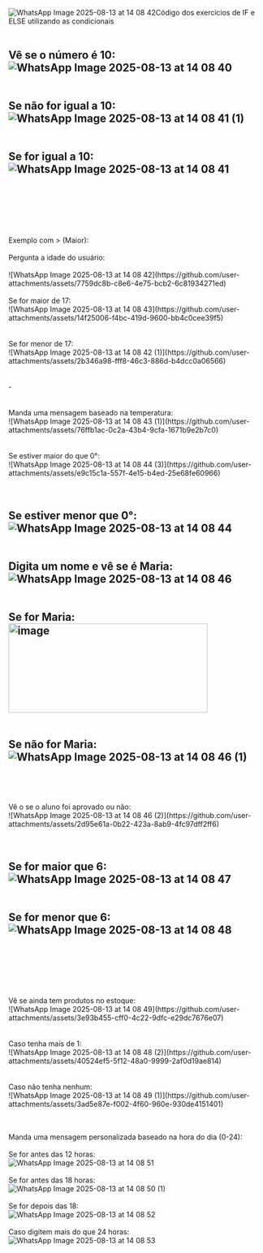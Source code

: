 ![WhatsApp Image 2025-08-13 at 14 08 42](https://github.com/user-attachments/assets/a77b0726-d550-47bb-9e5a-cdd7972e575b)Código dos exercicios de IF e ELSE utilizando as condicionais
<br><br>

Vê se o número é 10:
<br>
![WhatsApp Image 2025-08-13 at 14 08 40](https://github.com/user-attachments/assets/ca49c0ce-5f2c-455a-bdf8-a3c55192a945)
<br>
<br>
<br>
Se não for igual a 10: 
<br>
![WhatsApp Image 2025-08-13 at 14 08 41 (1)](https://github.com/user-attachments/assets/0b1661a9-bbb9-4238-bc62-47e968aea470)
<br>
<br>
<br>
Se for igual a 10:
<br>
![WhatsApp Image 2025-08-13 at 14 08 41](https://github.com/user-attachments/assets/c7bce9dc-5445-497d-ad22-719ee3e1eb28)
<br>
<br>
<br>
-
<br>
<br>
<br>
Exemplo com > (Maior):
<br>
<br>
Pergunta a idade do usuário:
<br>
<br>
![WhatsApp Image 2025-08-13 at 14 08 42](https://github.com/user-attachments/assets/7759dc8b-c8e6-4e75-bcb2-6c81934271ed)
<br>
<br>
Se for maior de 17:
<br>
![WhatsApp Image 2025-08-13 at 14 08 43](https://github.com/user-attachments/assets/14f25006-f4bc-419d-9600-bb4c0cee39f5)

<br>
<br>
<br>
Se for menor de 17:
<br>
![WhatsApp Image 2025-08-13 at 14 08 42 (1)](https://github.com/user-attachments/assets/2b346a98-fff8-46c3-886d-b4dcc0a06566)
<br>
<br>
<br>
-
<br>
<br>
<br>
Manda uma mensagem baseado na temperatura:
<br>
![WhatsApp Image 2025-08-13 at 14 08 43 (1)](https://github.com/user-attachments/assets/76ffb1ac-0c2a-43b4-9cfa-1671b9e2b7c0)
<br>
<br>
<br>
Se estiver maior do que 0°:
<br>
![WhatsApp Image 2025-08-13 at 14 08 44 (3)](https://github.com/user-attachments/assets/e9c15c1a-557f-4e15-b4ed-25e68fe60966)
<br>
<br>
<br>

Se estiver menor que 0°:
<br>
![WhatsApp Image 2025-08-13 at 14 08 44](https://github.com/user-attachments/assets/6b70a972-049d-4208-8e24-9057c0f34d0c)
<br>
<br>
<br>
Digita um nome e vê se é Maria:
<br>
![WhatsApp Image 2025-08-13 at 14 08 46](https://github.com/user-attachments/assets/9e97c159-c087-428f-86c2-e763deca49f2)
<br>
<br>
<br>
Se for Maria:
<br>
<img width="392" height="176" alt="image" src="https://github.com/user-attachments/assets/5f8d3b2f-3df7-43ea-a53c-893189f3c1fe" />
<br>
<br>
<br>
Se não for Maria:
<br>
![WhatsApp Image 2025-08-13 at 14 08 46 (1)](https://github.com/user-attachments/assets/401633a8-00f0-431d-bded-ea3e492a1d2a)
<br>
<br>
--
<br>
<br>
Vê o se o aluno foi aprovado ou não:
<br>
![WhatsApp Image 2025-08-13 at 14 08 46 (2)](https://github.com/user-attachments/assets/2d95e61a-0b22-423a-8ab9-4fc97dff2ff6)
<br>
<br>
<br>

Se for maior que 6:
<br>
![WhatsApp Image 2025-08-13 at 14 08 47](https://github.com/user-attachments/assets/92747466-e8be-4d71-989c-54109e66d929)
<br>
<br>
<br>
Se for menor que 6:
<br>
![WhatsApp Image 2025-08-13 at 14 08 48](https://github.com/user-attachments/assets/1e6a7327-87c5-46b7-9df4-012c50d5873c)
<br>
<br>
<br>
--
<br>
<br>
<br>
Vê se ainda tem produtos no estoque:
<br>
![WhatsApp Image 2025-08-13 at 14 08 49](https://github.com/user-attachments/assets/3e93b455-cff0-4c22-9dfc-e29dc7676e07)
<br>
<br>
<br>
Caso tenha mais de 1:
<br>
![WhatsApp Image 2025-08-13 at 14 08 48 (2)](https://github.com/user-attachments/assets/40524ef5-5f12-48a0-9999-2af0d19ae814)
<br>
<br>
<br>
Caso não tenha nenhum:
<br>
![WhatsApp Image 2025-08-13 at 14 08 49 (1)](https://github.com/user-attachments/assets/3ad5e87e-f002-4f60-960e-930de4151401)
<br>
<br>
<br>

Manda uma mensagem personalizada baseado na hora do dia (0-24):
<br>
<br>
Se for antes das 12 horas:
<br>
![WhatsApp Image 2025-08-13 at 14 08 51](https://github.com/user-attachments/assets/dab95736-2040-42a7-bd8b-872fb3c118fc)
<br>
<br>
Se for antes das 18 horas:
<br>
![WhatsApp Image 2025-08-13 at 14 08 50 (1)](https://github.com/user-attachments/assets/0a423f24-110d-441b-be18-fd626b7d80f1)
<br>
<br>
Se for depois das 18:
<br>
![WhatsApp Image 2025-08-13 at 14 08 52](https://github.com/user-attachments/assets/699490f4-caa2-487e-919a-675f10b08016)
<br>
<br>
Caso digitem mais do que 24 horas:
<br>
![WhatsApp Image 2025-08-13 at 14 08 53](https://github.com/user-attachments/assets/2d4e12e4-ac8a-4f74-9e5a-b988b6e0e03c)
